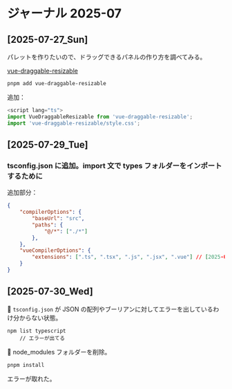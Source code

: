 # ジャーナル 2025-07

## [2025-07-27_Sun]

パレットを作りたいので、ドラッグできるパネルの作り方を調べてみる。  

[vue-draggable-resizable](https://github.com/mauricius/vue-draggable-resizable?tab=readme-ov-file)  

```shell
pnpm add vue-draggable-resizable
```

追加：  
```ts
<script lang="ts">
import VueDraggableResizable from 'vue-draggable-resizable';
import 'vue-draggable-resizable/style.css';
```

## [2025-07-29_Tue] 

### tsconfig.json に追加。import 文で types フォルダーをインポートするために

追加部分：  

```json
{
    "compilerOptions": {
        "baseUrl": "src",
        "paths": {
            "@/*": ["./*"]
        },
    },
    "vueCompilerOptions": {
        "extensions": [".ts", ".tsx", ".js", ".jsx", ".vue"] // [2025-07-29_Tue] .vueを明示。 import 文で @ を使えるようにするために
    }
}
```

## [2025-07-30_Wed]

📄 `tsconfig.json` が JSON の配列やブーリアンに対してエラーを出しているわけ分からない状態。  

```shell
npm list typescript
    // エラーが出てる
```

📁 node_modules フォルダーを削除。  

```shell
pnpm install
```

エラーが取れた。
